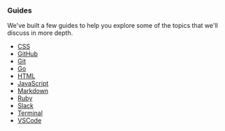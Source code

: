 ### Guides

We've built a few guides to help you explore some of the topics that we'll
discuss in more depth.

* [CSS](./css.html)
* [GitHub](./github.html)
* [Git](./git.html)
* [Go](./golang.html)
* [HTML](./html.html)
* [JavaScript](./javascript.html)
* [Markdown](./markdown.html)
* [Ruby](./ruby.html)
* [Slack](./slack.html)
* [Terminal](./terminal.html)
* [VSCode](./vscode.html)
